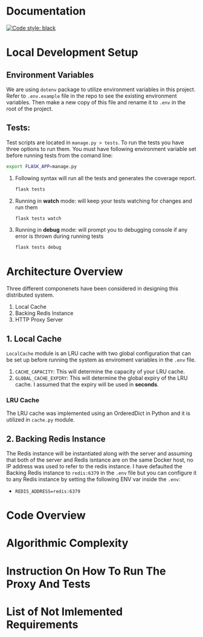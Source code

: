 # Documentation

[![Code style: black](https://img.shields.io/badge/code%20style-black-000000.svg)](https://github.com/psf/black)

# Local Development Setup

## Environment Variables

We are using `dotenv` package to utilize environment variables in this project. Refer to `.env.example` file in the repo to see the existing environment variables. Then make a new copy of this file and rename it to `.env` in the root of the project.

## Tests:

Test scripts are located in `manage.py > tests`. To run the tests you have three options to run them. You must have following environment variable set before running tests from the comand line:

```bash
export FLASK_APP=manage.py

```

1. Following syntax will run all the tests and generates the coverage report.

   ```bash
   flask tests
   ```

2. Running in **watch** mode: will keep your tests watching for changes and run them
   ```bash
   flask tests watch
   ```
3. Running in **debug** mode: will prompt you to debugging console if any error is thrown during running tests
   ```bash
   flask tests debug
   ```

# Architecture Overview

Three different componenets have been considered in designing this distributed system.

1. Local Cache
2. Backing Redis Instance
3. HTTP Proxy Server

## 1. Local Cache

`LocalCache` module is an LRU cache with two global configuration that can be set up before running the system as enviroment variables in the `.env` file.

1. `CACHE_CAPACITY`: This will determine the capacity of your LRU cache.
2. `GLOBAL_CACHE_EXPIRY`: This will determine the global expiry of the LRU cache. I assumed that the expiry will be used in **seconds**.

### LRU Cache

The LRU cache was implemented using an OrderedDict in Python and it is utilized in `cache.py` module.

## 2. Backing Redis Instance

The Redis instance will be instantiated along with the server and assuming that both of the server and Redis isntance are on the same Docker host, no IP address was used to refer to the redis instance. I have defaulted the Backing Redis instance to `redis:6379` in the `.env` file but you can configure it to any Redis instance by setting the following ENV var inside the `.env`:

- `REDIS_ADDRESS=redis:6379`

# Code Overview

# Algorithmic Complexity

# Instruction On How To Run The Proxy And Tests

# List of Not Imlemented Requirements
